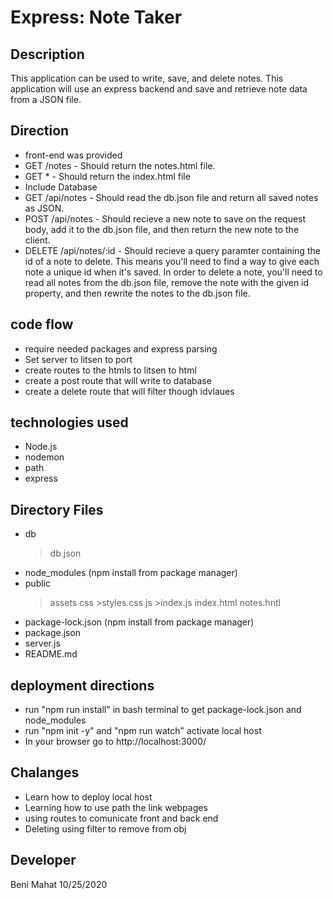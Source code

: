 # Express: Note Taker

## Description

This application can be used to write, save, and delete notes. This application will use an express backend and save and retrieve note data from a JSON file.
## Direction
* front-end was provided
* GET /notes - Should return the notes.html file.
* GET * - Should return the index.html file
* Include Database
* GET /api/notes - Should read the db.json file and return all saved notes as JSON.
* POST /api/notes - Should recieve a new note to save on the request body, add it to the db.json file, and then return the new note to the client.
* DELETE /api/notes/:id - Should recieve a query paramter containing the id of a note to delete. This means you'll need to find a way to give each note a unique id when it's saved. In order to delete a note, you'll need to read all notes from the db.json file, remove the note with the given id property, and then rewrite the notes to the db.json file.


## code flow
 * require needed packages and express parsing 
 * Set server to litsen to port
 * create routes to the htmls to litsen to html
 * create a post route that will write to database
 * create a delete route that will filter though idvlaues

## technologies used
* Node.js
* nodemon
* path
* express

## Directory Files
* db
  >db.json
* node_modules (npm install from package manager)
* public
  >assets
    >css
      >styles.css
    >js
      >index.js
  >index.html
  >notes.hntl
* package-lock.json (npm install from package manager)
* package.json
* server.js
* README.md

## deployment directions
* run "npm run install" in bash terminal to get package-lock.json and node_modules
* run "npm init -y" and "npm run watch" activate local host
* In your browser go to http://localhost:3000/

## Chalanges
* Learn how to deploy local host
* Learning how to use path the link webpages
* using routes to comunicate front and back end
* Deleting using filter to remove from obj

## Developer

Beni Mahat 10/25/2020